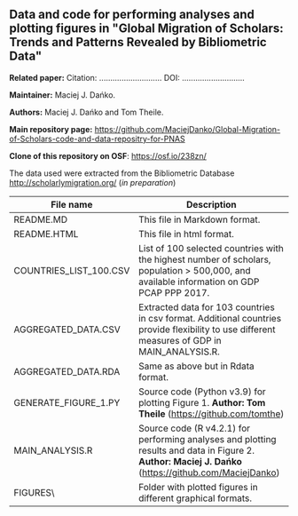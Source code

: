 ## Data and code for performing analyses and plotting figures in "Global Migration of Scholars: Trends and Patterns Revealed by Bibliometric Data"

**Related paper:** Citation: ............................ DOI: ............................

**Maintainer:** Maciej J. Dańko.

**Authors:** Maciej J. Dańko and Tom Theile.

**Main repository page:** <https://github.com/MaciejDanko/Global-Migration-of-Scholars-code-and-data-repositry-for-PNAS>

**Clone of this repository on OSF**: <https://osf.io/238zn/>

The data used were extracted from the Bibliometric Database <http://scholarlymigration.org/> (*in preparation*)

| File name              | Description                                                                                                                                              |
|------------------------|----------------------------------------------------------------------------------------------------------------------------------------------------------|
| README.MD              | This file in Markdown format.                                                                                                                            |
| README.HTML            | This file in html format.                                                                                                                                |
| COUNTRIES_LIST_100.CSV | List of 100 selected countries with the highest number of scholars, population \> 500,000, and available information on GDP PCAP PPP 2017.               |
| AGGREGATED_DATA.CSV    | Extracted data for 103 countries in csv format. Additional countries provide flexibility to use different measures of GDP in MAIN_ANALYSIS.R.            |
| AGGREGATED_DATA.RDA    | Same as above but in Rdata format.                                                                                                                       |
| GENERATE_FIGURE_1.PY   | Source code (Python v3.9) for plotting Figure 1. **Author: Tom Theile** (<https://github.com/tomthe>)                                                    |
| MAIN_ANALYSIS.R        | Source code (R v4.2.1) for performing analyses and plotting results and data in Figure 2. **Author: Maciej J. Dańko** (<https://github.com/MaciejDanko>) |
| FIGURES\\              | Folder with plotted figures in different graphical formats.                                                                                              |

